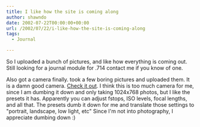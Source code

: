 ```yaml
---
title: I like how the site is coming along
author: shawndo
date: 2002-07-22T00:00:00+00:00
url: /2002/07/22/i-like-how-the-site-is-coming-along
tags:
  - Journal

---
```

So I uploaded a bunch of pictures, and like how everything is coming out. Still looking for a journal module for .714 contact me if you know of one. 

Also got a camera finally. took a few boring pictures and uploaded them. It is a damn good camera. [Check it out][1]. I think this is too much camera for me, since I am dumbing it down and only taking 1024x768 photos, but I like the presets it has. Apparently you can adjust fstops, ISO levels, focal lengths, and all that. The presets dumb it down for me and translate those settings to "portrait, landscape, low light, etc" Since I'm not into photography, I appreciate dumbing down :)

 [1]: http://www.dpreview.com/reviews/canong2